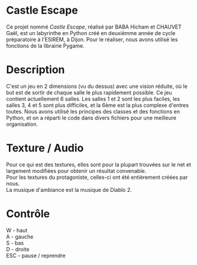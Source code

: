 # Castle Escape 
Ce projet nommé *Castle Escape*, réalisé par BABA Hicham et CHAUVET Gaël, est un labyrinthe en Python créé en deuxièmme année de cycle préparatoire à l'ESIREM, à Dijon.
Pour le réaliser, nous avons utilisé les fonctions de la librairie Pygame. 

# Description 
C'est un jeu en 2 dimensions (vu du dessus) avec une vision réduite, où le but est de sortir de chaque salle le plus rapidement possible. Ce jeu contient actuellement 6 salles. Les salles 1 et 2 sont les plus faciles, les salles 3, 4 et 5 sont plus difficiles, et la 6ème est la plus complexe d'entres toutes. Nous avons utilisé les principes des classes et des fonctions en Python, et on a réparti le code dans divers fichiers pour une meilleure organisation.

# Texture / Audio
Pour ce qui est des textures, elles sont pour la plupart trouvées sur le net et largement modifiées pour obtenir un résultat convenable.  
Pour les textures du protagoniste, celles-ci ont été entièrement créées par nous.  
La musique d'ambiance est la musique de Diablo 2.  

# Contrôle  
W - haut  
A - gauche  
S - bas  
D - droite  
ESC - pause / reprendre
